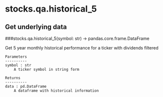 # stocks.qa.historical_5

## Get underlying data 
###stocks.qa.historical_5(symbol: str) -> pandas.core.frame.DataFrame

Get 5 year monthly historical performance for a ticker with dividends filtered

    Parameters
    ----------
    symbol : str
        A ticker symbol in string form

    Returns
    ----------
    data : pd.DataFrame
        A dataframe with historical information
